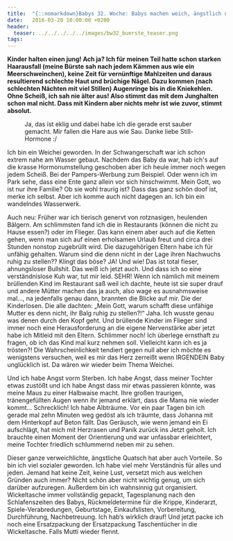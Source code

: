 ```yaml
---
title:  "{::nomarkdown}Babys 32. Woche: Babys machen weich, ängstlich und hässlich{:/}"
date:   2016-03-20 10:00:00 +0200
header:
  teaser: ../../../../../images/bw32_buerste_teaser.png
tags:
---
```

**Kinder halten einen jung! Ach ja? Ich für meinen Teil hatte schon starken Haarausfall (meine Bürste sah nach jedem Kämmen aus wie ein Meerschweinchen), keine Zeit für vernünftige Mahlzeiten und daraus resultierend schlechte Haut und brüchige Nägel. Dazu kommen (nach schlechten Nächten mit viel Stillen) Augenringe bis in die Kniekehlen. Ohne Scheiß, ich sah nie älter aus! Also stimmt das mit dem Junghalten schon mal nicht. Dass mit Kindern aber nichts mehr ist wie zuvor, stimmt absolut.**

<figure>
  <img src="../../../../../images/bw32_buerste.jpg" alt="">
  <figcaption>Ja, das ist eklig und dabei habe ich die gerade erst sauber gemacht. Mir fallen die Hare aus wie Sau. Danke liebe Still-Hormone :/</figcaption>
</figure>

Ich bin ein Weichei geworden. In der Schwangerschaft war ich schon extrem nahe am Wasser gebaut. Nachdem das Baby da war, hab ich's auf die krasse Hormonumstellung geschoben aber ich heule immer noch wegen jedem Scheiß. Bei der Pampers-Werbung zum Beispiel. Oder wenn ich im Park sehe, dass eine Ente ganz allein vor sich hinschwimmt. Mein Gott, wo ist nur ihre Familie? Ob sie wohl traurig ist? Dass das ganz schön doof ist, merke ich selbst. Aber ich komme auch nicht dagegen an. Ich bin ein wandelndes Wasserwerk.

Auch neu: Früher war ich tierisch genervt von rotznasigen, heulenden Bälgern. Am schlimmsten fand ich die in Restaurants (können die nicht zu Hause essen?) oder im Flieger. Das kann einem aber auch auf die Ketten gehen, wenn man sich auf einen erholsamen Urlaub freut und circa drei Stunden nonstop zugebrüllt wird. Die dazugehörigen Eltern habe ich für unfähig gehalten. Warum sind die denn nicht in der Lage ihren Nachwuchs ruhig zu stellen?? Klingt das böse? JA! Und wie! Das ist total fieser, ahnungsloser Bullshit. Das weiß ich jetzt auch. Und dass ich so eine verständnislose Kuh war, tut mir leid. SEHR! Wenn ich nämlich mit meinem brüllenden Kind im Restaurant saß weil ich dachte, heute ist sie super drauf und andere Mütter machen das ja auch, also wage es ausnahmsweise mal…, na jedenfalls genau dann, brannten die Blicke auf mir. Die der Kinderlosen. Die alle dachten: „Mein Gott, warum schafft diese unfähige Mutter es denn nicht, ihr Balg ruhig zu stellen?!“ Jaha. Ich wusste genau was denen durch den Kopf geht. Und brüllende Kinder im Flieger sind immer noch eine Herausforderung an die eigene Nervenstärke aber jetzt habe ich Mitleid mit den Eltern. Schlimmer noch! Ich überlege ernsthaft zu fragen, ob ich das Kind mal kurz nehmen soll. Vielleicht kann ich es ja trösten?! Die Wahrscheinlichkeit tendiert gegen null aber ich möchte es wenigstens versuchen, weil es mir das Herz zerreißt wenn IRGENDEIN Baby unglücklich ist. Da wären wir wieder beim Thema Weichei.

Und ich habe Angst vorm Sterben. Ich habe Angst, dass meiner Tochter etwas zustößt und ich habe Angst dass mir etwas passieren könnte, was meine Maus zu einer Halbwaise macht. Ihre großen traurigen, tränengefüllten Augen wenn ihr jemand erklärt, dass die Mama nie wieder kommt… Schrecklich! Ich habe Albträume. Vor ein paar Tagen bin ich gerade mal zehn Minuten weg gedöst als ich träumte, dass Johanna mit dem Hinterkopf auf Beton fällt. Das Geräusch, wie wenn jemand ein Ei aufschlägt, hat mich mit Herzrasen und Panik zurück ins Jetzt geholt. Ich brauchte einen Moment der Orientierung und war unfassbar erleichtert, meine Tochter friedlich schlummernd neben mir zu sehen.

Dieser ganze verweichlichte, ängstliche Quatsch hat aber auch Vorteile. So bin ich viel sozialer geworden. Ich habe viel mehr Verständnis für alles und jeden. Jemand hat keine Zeit, keine Lust, versetzt mich aus welchen Gründen auch immer? Nicht schön aber nicht wichtig genug, um sich darüber aufzuregen. Außerdem bin ich wahnsinnig gut organisiert. Wickeltasche immer vollständig gepackt, Tagesplanung nach den Schlafenszeiten des Babys, Rückmeldetermine für die Krippe, Kinderarzt, Spiele-Verabredungen, Geburtstage, Einkaufslisten, Vorbereitung, Durchführung, Nachbetreuung. Ich hab‘s wirklich drauf! Und jetzt packe ich noch eine Ersatzpackung der Ersatzpackung Taschentücher in die Wickeltasche. Falls Mutti wieder flennt. 